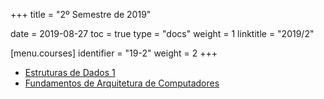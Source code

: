 +++
title = "2º Semestre de 2019"

date = 2019-08-27
toc = true
type = "docs"
weight = 1
linktitle = "2019/2"

[menu.courses]
  identifier = "19-2"
  weight = 2
+++

* [Estruturas de Dados 1](../eda1-19-2/)
* [Fundamentos de Arquitetura de Computadores](../fac-19-2/)